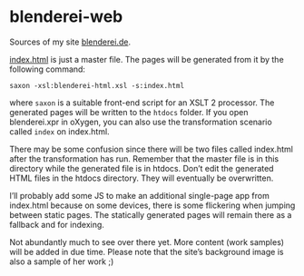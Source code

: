 # blenderei-web

Sources of my site [blenderei.de](http://www.blenderei.de). 

[index.html](index.html) is just a master file. The pages will be
generated from it by the following command:

    saxon -xsl:blenderei-html.xsl -s:index.html
    
where ```saxon``` is a suitable front-end script for an XSLT 2
processor. The generated pages will be written to the ```htdocs```
folder. If you open blenderei.xpr in oXygen, you can also use the
transformation scenario called `index` on index.html.

There may be some confusion since there will be two files
called index.html after the transformation has run. Remember that
the master file is in this directory while the generated file is
in htdocs. Don’t edit the generated HTML files in the htdocs
directory. They will eventually be overwritten.

I’ll probably add some JS to make an additional single-page app from
index.html because on some devices, there is some flickering when
jumping between static pages. The statically generated pages will
remain there as a fallback and for indexing.

Not abundantly much to see over there yet. More content (work samples)
will be added in due time. Please note that the site’s background
image is also a sample of her work ;)
